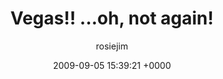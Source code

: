 ---
blog: travel
date: 2009-09-05 15:39:21 +0000
title: "Vegas!! ...oh, not again!"
author: rosiejim
permalink: /china-2009/hong-kong/vegas-baby-not-again/
---